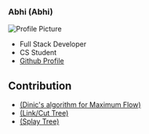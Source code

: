 ### Abhi (Abhi)
![Profile Picture](https://avatars.githubusercontent.com/u/33179956?v=4)
- Full Stack Developer
- CS Student
- [Github Profile](https://github.com/cruiz24)

## Contribution
- [(Dinic's algorithm for Maximum Flow)](.../CPP/algorithms/mathematical/dinics_algorithm.cpp)
- [(Link/Cut Tree)](.../CPP/data_structures/trees/Trees/dinics_algorithm.cpp)
- [(Splay Tree)](.../CPP/data_structures/trees/splay_tree.cpp)
